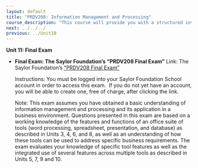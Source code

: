 ```yaml
---
layout: default
title: "PRDV208: Information Management and Processing"
course_description: "This course will provide you with a structured introduction to the key tools and techniques used in information management and processing, such as integrating content from various sources and constructing graphs to show data relationships that are often used to process and present information in business decision-making."
next: ../../../
previous: ../Unit10
---
```

**Unit 11: Final Exam** <span id="11"></span> 
-   **Final Exam: The Saylor Foundation’s “PRDV208 Final Exam”**
    Link: The Saylor Foundation’s [“PRDV208 Final
    Exam”](http://school.saylor.org/mod/quiz/view.php?id=1745)  
      
     Instructions: You must be logged into your Saylor Foundation School
    account in order to access this exam.  If you do not yet have an
    account, you will be able to create one, free of charge, after
    clicking the link.  
      
     Note: This exam assumes you have obtained a basic understanding of
    information management and processing and its application in a
    business environment. Questions presented in this exam are based on
    a working knowledge of the features and functions of an office suite
    of tools (word processing, spreadsheet, presentation, and database)
    as described in Units 3, 4, 6, and 8, as well as an understanding of
    how these tools can be used to address specific business
    requirements. The exam evaluates your knowledge of specific tool
    features as well as the integrated use of several features across
    multiple tools as described in Units 5, 7, 9 and 10.


